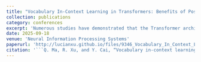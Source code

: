 ```yaml
---
title: "Vocabulary In-Context Learning in Transformers: Benefits of Positional Encoding"
collection: publications
category: conferences
excerpt: 'Numerous studies have demonstrated that the Transformer architecture possesses the capability for in-context learning (ICL). In scenarios involving function approximation, context can serve as a control parameter for the model, endowing it with the universal approximation property (UAP). In practice, context is represented by tokens from a finite set, referred to as a vocabulary, which is the case considered in this paper, i.e., vocabulary in-context learning (VICL). We demonstrate that VICL in single-layer Transformers, without positional encoding, does not possess the UAP; however, it is possible to achieve the UAP when positional encoding is included. Several sufficient conditions for the positional encoding are provided. Our findings reveal the benefits of positional encoding from an approximation theory perspective in the context of in-context learning.'
date: 2025-09-18
venue: 'Neural Information Processing Systems'
paperurl: 'http://lucianxu.github.io/files/9346_Vocabulary_In_Context_Lea.pdf'
citation: '```Q. Ma, R. Xu, and Y. Cai, “Vocabulary in-context learning in transformers: Benefits of positional encoding,” in Conference on Neural Information Processing Systems, 2025.```'
---
```

